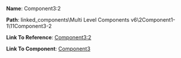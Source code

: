**Name**: Component3:2

**Path**: linked_components\Multi Level Components v6\2Component1-1\11Component3-2

**Link To Reference**: [Component3:2](/data_test/linked_components/Multi%20Level%20Components%20v6/2Component1-1/11Component3-2/timeline.md)

**Link To Component**: [Component3](/data_test/linked_components/Multi%20Level%20Components%20v6/2Component1-1/5Component2-1/8Component3-1/timeline.md)

